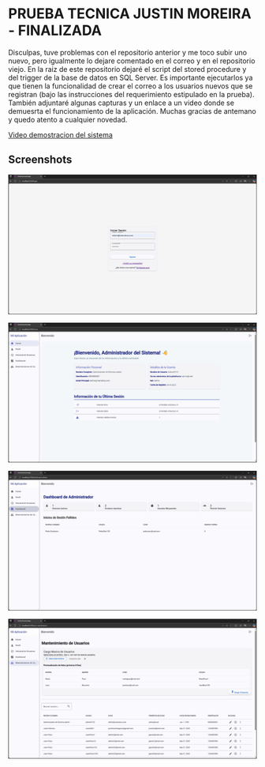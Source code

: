 
# PRUEBA TECNICA JUSTIN MOREIRA - FINALIZADA

Disculpas, tuve problemas con el repositorio anterior y me toco subir uno nuevo, pero igualmente lo dejare comentado en el correo y en el repositorio viejo.
En la raiz de este repositorio dejaré el script del stored procedure y del trigger de la base de datos en SQL Server. Es importante ejecutarlos ya que tienen la funcionalidad de crear el correo a los usuarios nuevos que se registran (bajo las instrucciones del requerimiento estipulado en la prueba). También adjuntaré algunas capturas y un enlace a un video donde se demuesrta el funcionamiento de la aplicación. Muchas gracias de antemano y quedo atento a cualquier novedad.

[Video demostracion del sistema](https://uniandeseduec-my.sharepoint.com/:v:/g/personal/justinmg45_uniandes_edu_ec/EYrXf_kajkVGn98lznlUqaQB4mrNyGkpFSeT4_4YUo_K4Q?e=bv01hS)






## Screenshots

![Captura1](img/CapturaPruebaJustin.png)

![Captura2](img/CapturaPruebaJustin2.png)

![Captura3](img/CapturaPruebaJustin3.png)

![Captura4](img/CapturaPruebaJustin4.png)

